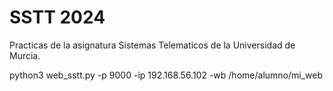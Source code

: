 # SSTT 2024

Practicas de la asignatura Sistemas Telematicos de la Universidad de Murcia.

python3 web_sstt.py -p 9000 -ip 192.168.56.102 -wb /home/alumno/mi_web